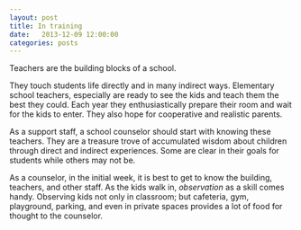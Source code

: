 ```yaml
---
layout: post
title: In training
date:   2013-12-09 12:00:00
categories: posts
---
```


Teachers are the building blocks of a school.

They touch students life directly and in many indirect ways. Elementary school teachers, especially are ready to see the kids and teach them the best they could. Each year they enthusiastically prepare their room and wait for the kids to enter. They also hope for cooperative and realistic parents.

As a support staff, a school counselor should start with knowing these teachers. They are a treasure trove of accumulated wisdom about children through direct and indirect experiences. Some are clear in their goals for students while others may not be.

As a counselor, in the initial week, it is best to get to know the building, teachers, and other staff. As the kids walk in, _observation_ as a skill comes handy. Observing kids not only in classroom; but cafeteria, gym, playground, parking, and even in private spaces provides a lot of food for thought to the counselor.

